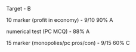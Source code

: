 Target - B

10 marker (profit in economy) -  9/10 90% A 

numerical test (PC MCQ) -  88% A

15 marker (monopolies/pc pros/con) - 9/15 60% C
